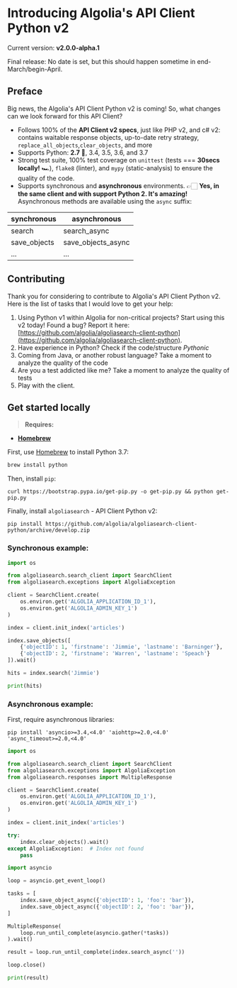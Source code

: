 # Introducing Algolia's API Client Python v2

Current version: **v2.0.0-alpha.1**

Final release: No date is set, but this should happen sometime in end-March/begin-April.

## Preface

Big news, the Algolia's API Client Python v2 is coming! So, what changes can we look forward for this API Client?

- Follows 100% of the **API Client v2 specs**, just like PHP v2, and c# v2: contains waitable response objects, up-to-date retry strategy, `replace_all_objects`,`clear_objects`, and more
- Supports Python: **2.7 🥳**, 3.4, 3.5, 3.6, and 3.7
- Strong test suite, 100% test coverage on `unittest` (tests === **30secs locally!** 🏎), `flake8` (linter), and `mypy` (static-analysis) to ensure the quality of the code.
- Supports synchronous and **asynchronous** environments. 👉🏻 **Yes, in the same client and with support Python 2. It's amazing!** Asynchronous methods are available using the `async` suffix:

| synchronous   | asynchronous          |
|-------------- |--------------------   |
| search        | search_async          |
| save_objects  | save_objects_async    |
| ...           | ...                   |

## Contributing

Thank you for considering to contribute to Algolia's API Client Python v2. Here is the list of tasks that I would love to get your help:

1. Using Python v1 within Algolia for non-critical projects? Start using this v2 today! Found a bug? Report it here: [https://github.com/algolia/algoliasearch-client-python](https://github.com/algolia/algoliasearch-client-python).
2. Have experience in Python? Check if the code/structure *Pythonic*
3. Coming from Java, or another robust language? Take a moment to analyze the quality of the code
4. Are you a test addicted like me? Take a moment to analyze the quality of tests
5. Play with the client.

## Get started locally

> **Requires:**
- **[Homebrew](https://brew.sh)**

First, use [Homebrew](https://brew.sh) to install Python 3.7:
```bash
brew install python
```

Then, install `pip`:
```
curl https://bootstrap.pypa.io/get-pip.py -o get-pip.py && python get-pip.py
```

Finally, install `algoliasearch` - API Client Python v2:
```
pip install https://github.com/algolia/algoliasearch-client-python/archive/develop.zip
```

### Synchronous example:

```py
import os

from algoliasearch.search_client import SearchClient
from algoliasearch.exceptions import AlgoliaException

client = SearchClient.create(
    os.environ.get('ALGOLIA_APPLICATION_ID_1'),
    os.environ.get('ALGOLIA_ADMIN_KEY_1')
)

index = client.init_index('articles')

index.save_objects([
    {'objectID': 1, 'firstname': 'Jimmie', 'lastname': 'Barninger'},
    {'objectID': 2, 'firstname': 'Warren', 'lastname': 'Speach'}
]).wait()

hits = index.search('Jimmie')

print(hits)
```

### Asynchronous example:

First, require asynchronous libraries:

```
pip install 'asyncio>=3.4,<4.0' 'aiohttp>=2.0,<4.0' 'async_timeout>=2.0,<4.0'
```


```py
import os

from algoliasearch.search_client import SearchClient
from algoliasearch.exceptions import AlgoliaException
from algoliasearch.responses import MultipleResponse

client = SearchClient.create(
    os.environ.get('ALGOLIA_APPLICATION_ID_1'),
    os.environ.get('ALGOLIA_ADMIN_KEY_1')
)

index = client.init_index('articles')

try:
    index.clear_objects().wait()
except AlgoliaException:  # Index not found
    pass

import asyncio

loop = asyncio.get_event_loop()

tasks = [
    index.save_object_async({'objectID': 1, 'foo': 'bar'}),
    index.save_object_async({'objectID': 2, 'foo': 'bar'}),
]

MultipleResponse(
    loop.run_until_complete(asyncio.gather(*tasks))
).wait()

result = loop.run_until_complete(index.search_async(''))

loop.close()

print(result)
```
